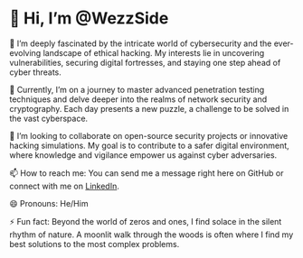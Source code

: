 # 👋 Hi, I’m @WezzSide

👀 I’m deeply fascinated by the intricate world of cybersecurity and the ever-evolving landscape of ethical hacking. My interests lie in uncovering vulnerabilities, securing digital fortresses, and staying one step ahead of cyber threats.

🌱 Currently, I’m on a journey to master advanced penetration testing techniques and delve deeper into the realms of network security and cryptography. Each day presents a new puzzle, a challenge to be solved in the vast cyberspace.

💞️ I’m looking to collaborate on open-source security projects or innovative hacking simulations. My goal is to contribute to a safer digital environment, where knowledge and vigilance empower us against cyber adversaries.

📫 How to reach me: You can send me a message right here on GitHub or connect with me on [LinkedIn](#).

😄 Pronouns: He/Him

⚡ Fun fact: Beyond the world of zeros and ones, I find solace in the silent rhythm of nature. A moonlit walk through the woods is often where I find my best solutions to the most complex problems.

<!---
WezzSide/WezzSide is a ✨ special ✨ repository because its `README.md` (this file) appears on your GitHub profile.
You can click the Preview link to take a look at your changes.
--->


